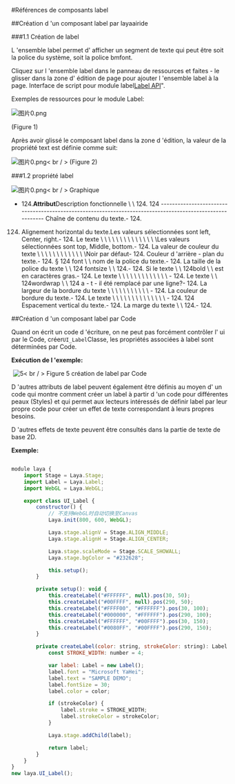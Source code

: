 #Références de composants label



##Création d 'un composant label par layaairide

###1.1 Création de label

L 'ensemble label permet d' afficher un segment de texte qui peut être soit la police du système, soit la police bmfont.

Cliquez sur l 'ensemble label dans le panneau de ressources et faites - le glisser dans la zone d' édition de page pour ajouter l 'ensemble label à la page.
Interface de script pour module label[Label API](http://layaair.ldc.layabox.com/api/index.html?category=Core&class=laya.ui.Label)".

Exemples de ressources pour le module Label:

​![图片0.png](img/1.png)<br/>

(Figure 1)

Après avoir glissé le composant label dans la zone d 'édition, la valeur de la propriété text est définie comme suit:

​![图片0.png](img/2.png)< br / >
(Figure 2)



 

 



###1.2 propriété label

​![图片0.png](img/3.png)< br / >
Graphique

- 124.**Attribut**Description fonctionnelle \ \ 124.
124 ----------------------------------------------------------------------------------------------------------
Chaîne de contenu du texte.- 124.
124. Alignement horizontal du texte.Les valeurs sélectionnées sont left, Center, right.- 124.
Le texte \ \ \ \ \ \ \ \ \ \ \ \ \ \ \Les valeurs sélectionnées sont top, Middle, bottom.- 124.
La valeur de couleur du texte \ \ \ \ \ \ \ \ \ \ \ \ \Noir par défaut- 124.
Couleur d 'arrière - plan du texte.- 124.
§ 124 font \ \ nom de la police du texte.- 124.
La taille de la police du texte \ \ 124 fontsize \ \ 124.- 124.
Si le texte \ \ 124bold \ \ est en caractères gras.- 124.
Le texte \ \ \ \ \ \ \ \ \ \ \ \ \ \- 124.
Le texte \ \ 124wordwrap \ \ 124 a - t - il été remplacé par une ligne?- 124.
La largeur de la bordure du texte \ \ \ \ \ \ \ \ \ \ \ \- 124.
La couleur de bordure du texte.- 124.
Le texte \ \ \ \ \ \ \ \ \ \ \ \ \ \ \- 124.
124 Espacement vertical du texte.- 124.
La marge du texte \ \ 124.- 124.



 



##Création d 'un composant label par Code

Quand on écrit un code d 'écriture, on ne peut pas forcément contrôler l' ui par le Code, créer`UI_Label`Classe, les propriétés associées à label sont déterminées par Code.

**Exécution de l 'exemple:**

​	![5](img/4.png)< br / >
Figure 5 création de label par Code

D 'autres attributs de label peuvent également être définis au moyen d' un code qui montre comment créer un label à partir d 'un code pour différentes peaux (Styles) et qui permet aux lecteurs intéressés de définir label par leur propre code pour créer un effet de texte correspondant à leurs propres besoins.

D 'autres effets de texte peuvent être consultés dans la partie de texte de base 2D.

**Exemple:**


```javascript

module laya {
	import Stage = Laya.Stage;
	import Label = Laya.Label;
	import WebGL = Laya.WebGL;

	export class UI_Label {
		constructor() {
			// 不支持WebGL时自动切换至Canvas
			Laya.init(800, 600, WebGL);

			Laya.stage.alignV = Stage.ALIGN_MIDDLE;
			Laya.stage.alignH = Stage.ALIGN_CENTER;

			Laya.stage.scaleMode = Stage.SCALE_SHOWALL;
			Laya.stage.bgColor = "#232628";

			this.setup();
		}

		private setup(): void {
			this.createLabel("#FFFFFF", null).pos(30, 50);
			this.createLabel("#00FFFF", null).pos(290, 50);
			this.createLabel("#FFFF00", "#FFFFFF").pos(30, 100);
			this.createLabel("#000000", "#FFFFFF").pos(290, 100);
			this.createLabel("#FFFFFF", "#00FFFF").pos(30, 150);
			this.createLabel("#0080FF", "#00FFFF").pos(290, 150);
		}

		private createLabel(color: string, strokeColor: string): Label {
			const STROKE_WIDTH: number = 4;

			var label: Label = new Label();
			label.font = "Microsoft YaHei";
			label.text = "SAMPLE DEMO";
			label.fontSize = 30;
			label.color = color;

			if (strokeColor) {
				label.stroke = STROKE_WIDTH;
				label.strokeColor = strokeColor;
			}

			Laya.stage.addChild(label);

			return label;
		}
	}
}
new laya.UI_Label();
```








 	